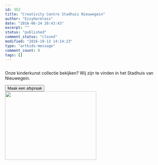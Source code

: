 ```yaml
---
id: 352
title: "Creativity Centre Stadhuis Nieuwegein"
author: "EzzyHarmless"
date: "2016-06-24 20:43:43"
excerpt: ""
status: "published"
comment_status: "closed"
modified: "2016-10-13 14:14:23"
type: "artkids-message"
comment_count: 0
tags: []
---
```


<div class="column">
<p class="lead">Onze kinderkunst collectie bekijken? Wij zijn te vinden in het Stadhuis van Nieuwegein.</p>
<button class="button is-light" type="button"><span class="fa fa-phone"> </span> Maak een afspraak</button>

</div>
<div class="column"><a href="//www.artkidsfoundation.org/app/uploads/2016/06/IMG_1886.jpg"><img class="img-responsive" src="//www.artkidsfoundation.org/app/uploads/2016/06/IMG_1886-300x224.jpg" width="300" height="224" /></a></div>
